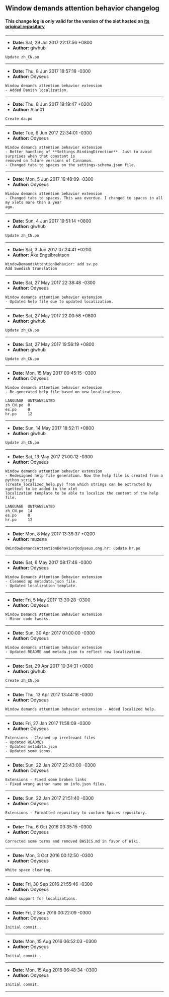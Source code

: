 ## Window demands attention behavior changelog

#### This change log is only valid for the version of the xlet hosted on [its original repository](https://github.com/Odyseus/CinnamonTools)

***

- **Date:** Sat, 29 Jul 2017 22:17:56 +0800
- **Author:** giwhub

```
Update zh_CN.po

```

***

- **Date:** Thu, 8 Jun 2017 18:57:18 -0300
- **Author:** Odyseus

```
Window demands attention behavior extension
- Added Danish localization.
```

***

- **Date:** Thu, 8 Jun 2017 19:19:47 +0200
- **Author:** Alan01

```
Create da.po

```

***

- **Date:** Tue, 6 Jun 2017 22:34:01 -0300
- **Author:** Odyseus

```
Window demands attention behavior extension
- Better handling of **Settings.BindingDirection**. Just to avoid surprises when that constant is
removed on future versions of Cinnamon.
- Changed tabs to spaces on the settings-schema.json file.

```

***

- **Date:** Mon, 5 Jun 2017 16:48:09 -0300
- **Author:** Odyseus

```
Window demands attention behavior extension
- Changed tabs to spaces. This was overdue. I changed to spaces in all my xlets more than a year
ago.

```

***

- **Date:** Sun, 4 Jun 2017 19:51:14 +0800
- **Author:** giwhub

```
Update zh_CN.po

```

***

- **Date:** Sat, 3 Jun 2017 07:24:41 +0200
- **Author:** Åke Engelbrektson

```
WindowDemandsAttentionBehavior: add sv.po
Add Swedish translation
```

***

- **Date:** Sat, 27 May 2017 22:38:48 -0300
- **Author:** Odyseus

```
Window demands attention behavior extension
- Updated help file due to updated localization.

```

***

- **Date:** Sat, 27 May 2017 22:00:58 +0800
- **Author:** giwhub

```
Update zh_CN.po

```

***

- **Date:** Sat, 27 May 2017 19:56:19 +0800
- **Author:** giwhub

```
Update zh_CN.po

```

***

- **Date:** Mon, 15 May 2017 00:45:15 -0300
- **Author:** Odyseus

```
Window demands attention behavior extension
- Re-generated help file based on new localizations.

LANGUAGE  UNTRANSLATED
zh_CN.po  0
es.po     0
hr.po     12

```

***

- **Date:** Sun, 14 May 2017 18:52:11 +0800
- **Author:** giwhub

```
Update zh_CN.po

```

***

- **Date:** Sat, 13 May 2017 21:00:12 -0300
- **Author:** Odyseus

```
Window demands attention behavior extension
- Redesigned help file generation. Now the help file is created from a python script
(create_localized_help.py) from which strings can be extracted by xgettext to be added to the xlet
localization template to be able to localize the content of the help file.

LANGUAGE  UNTRANSLATED
zh_CN.po  14
es.po     0
hr.po     12

```

***

- **Date:** Mon, 8 May 2017 13:36:37 +0200
- **Author:** muzena

```
0WindowDemandsAttentionBehavior@odyseus.ong.hr: update hr.po

```

***

- **Date:** Sat, 6 May 2017 08:17:46 -0300
- **Author:** Odyseus

```
Window Demands Attention Behavior extension
- Cleaned up metadata.json file.
- Updated localization template.

```

***

- **Date:** Fri, 5 May 2017 13:30:28 -0300
- **Author:** Odyseus

```
Window Demands Attention Behavior extension
- Minor code tweaks.

```

***

- **Date:** Sun, 30 Apr 2017 01:00:00 -0300
- **Author:** Odyseus

```
Window demands attention behavior extension
- Updated README and metada.json to reflect new localization.

```

***

- **Date:** Sat, 29 Apr 2017 10:34:31 +0800
- **Author:** giwhub

```
Create zh_CN.po

```

***

- **Date:** Thu, 13 Apr 2017 13:44:16 -0300
- **Author:** Odyseus

```
Window demands attention behavior extension - Added localized help.

```

***
- **Date:** Fri, 27 Jan 2017 11:58:09 -0300
- **Author:** Odyseus

```
Extensions - Cleaned up irrelevant files
- Updated READMEs
- Updated metadata.json
- Updated some icons.

```

***

- **Date:** Sun, 22 Jan 2017 23:43:00 -0300
- **Author:** Odyseus

```
Extensions - Fixed some broken links
- Fixed wrong author name on info.json files.

```

***

- **Date:** Sun, 22 Jan 2017 21:51:40 -0300
- **Author:** Odyseus

```
Extensions - Formatted repository to conform Spices repository.

```

***

- **Date:** Thu, 6 Oct 2016 03:35:15 -0300
- **Author:** Odyseus

```
Corrected some terms and removed BASICS.md in favor of Wiki.

```

***

- **Date:** Mon, 3 Oct 2016 00:12:50 -0300
- **Author:** Odyseus

```
White space cleaning.

```

***

- **Date:** Fri, 30 Sep 2016 21:55:46 -0300
- **Author:** Odyseus

```
Added support for localizations.

```

***

- **Date:** Fri, 2 Sep 2016 00:22:09 -0300
- **Author:** Odyseus

```
Initial commit..

```

***

- **Date:** Mon, 15 Aug 2016 06:52:03 -0300
- **Author:** Odyseus

```
Initial commit..

```

***

- **Date:** Mon, 15 Aug 2016 06:48:34 -0300
- **Author:** Odyseus

```
Initial commit.

```

***
